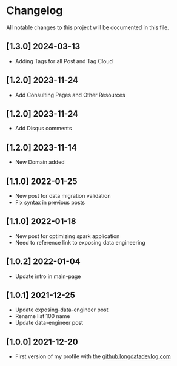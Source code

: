 # Changelog

All notable changes to this project will be documented in this file.

## [1.3.0] 2024-03-13

- Adding Tags for all Post and Tag Cloud

## [1.2.0] 2023-11-24

- Add Consulting Pages and Other Resources

## [1.2.0] 2023-11-24

- Add Disqus comments

## [1.2.0] 2023-11-14

- New Domain added


## [1.1.0] 2022-01-25

- New post for data migration validation
- Fix syntax in previous posts

## [1.1.0] 2022-01-18

- New post for optimizing spark application
- Need to reference link to exposing data engineering

## [1.0.2] 2022-01-04

- Update intro in main-page

## [1.0.1] 2021-12-25

- Update exposing-data-engineer post
- Rename list 100 name
- Update data-engineer post

## [1.0.0] 2021-12-20

- First version of my profile with the [github.longdatadevlog.com](https://blogs.longdatadevlog.com)
